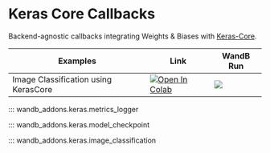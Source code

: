 # Keras Core Callbacks

Backend-agnostic callbacks integrating Weights & Biases with [Keras-Core](https://github.com/keras-team/keras-core).

|Examples|Link|WandB Run|
|---|---|---|
|Image Classification using KerasCore| [![Open In Colab](https://colab.research.google.com/assets/colab-badge.svg)](https://colab.research.google.com/github/soumik12345/wandb-addons/blob/docs-update/docs/keras/examples/image_classification.ipynb) | [![](https://raw.githubusercontent.com/wandb/assets/main/wandb-github-badge-gradient.svg)](https://wandb.ai/geekyrakshit/keras-community-days/runs/aupucvzq) |

::: wandb_addons.keras.metrics_logger

::: wandb_addons.keras.model_checkpoint

::: wandb_addons.keras.image_classification

